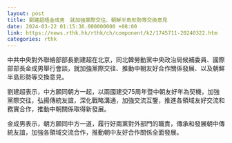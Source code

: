 ```yaml
---
layout: post
title: 劉建超晤金成男　就加強黨際交往、朝鮮半島形勢等交換意見
date: 2024-03-22 01:15:36.000000000 +08:00
link: https://news.rthk.hk/rthk/ch/component/k2/1745711-20240322.htm
categories: rthk
---
```


中共中央對外聯絡部部長劉建超在北京，同北韓勞動黨中央政治局候補委員、國際部部長金成男舉行會談，就加強黨際交往、推動中朝友好合作關係發展、以及朝鮮半島形勢等交換意見。

劉建超表示，中方願同朝方一起，以兩國建交75周年暨中朝友好年為契機，加強黨際交往，弘揚傳統友誼，深化戰略溝通，加強交流互鑒，推進各領域友好交流和務實合作，推動中朝關係取得新發展。

金成男表示，朝方願同中方一道，履行好兩黨對外部門的職責，傳承和發展朝中傳統友誼，加強各領域交流合作，推動朝中友好合作關係全面發展。

